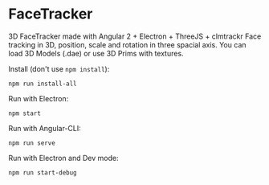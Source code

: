 # FaceTracker

3D FaceTracker made with Angular 2 + Electron + ThreeJS + clmtrackr
Face tracking in 3D, position, scale and rotation in three spacial axis.
You can load 3D Models (.dae) or use 3D Prims with textures.

Install (don't use ```npm install```):
```
npm run install-all
```

Run with Electron:
```
npm start
```

Run with Angular-CLI:
```
npm run serve
```

Run with Electron and Dev mode:
```
npm run start-debug
```
